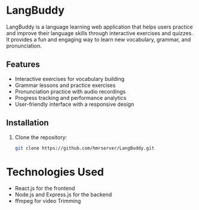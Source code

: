 # LangBuddy

LangBuddy is a language learning web application that helps users practice and improve their language skills through interactive exercises and quizzes. It provides a fun and engaging way to learn new vocabulary, grammar, and pronunciation.

## Features

- Interactive exercises for vocabulary building
- Grammar lessons and practice exercises
- Pronunciation practice with audio recordings
- Progress tracking and performance analytics
- User-friendly interface with a responsive design

## Installation

1. Clone the repository:

   ```bash
   git clone https://github.com/hmrserver/LangBuddy.git


# Technologies Used
- React.js for the frontend
- Node.js and Express.js for the backend
- ffmpeg for video Trimming
